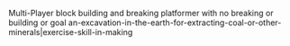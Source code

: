 Multi-Player block building and breaking platformer with no breaking or building or goal
an-excavation-in-the-earth-for-extracting-coal-or-other-minerals|exercise-skill-in-making
